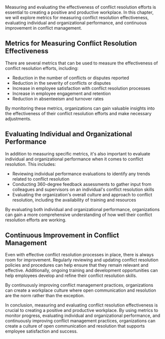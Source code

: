 
Measuring and evaluating the effectiveness of conflict resolution efforts is essential to creating a positive and productive workplace. In this chapter, we will explore metrics for measuring conflict resolution effectiveness, evaluating individual and organizational performance, and continuous improvement in conflict management.

Metrics for Measuring Conflict Resolution Effectiveness
-------------------------------------------------------

There are several metrics that can be used to measure the effectiveness of conflict resolution efforts, including:

* Reduction in the number of conflicts or disputes reported
* Reduction in the severity of conflicts or disputes
* Increase in employee satisfaction with conflict resolution processes
* Increase in employee engagement and retention
* Reduction in absenteeism and turnover rates

By monitoring these metrics, organizations can gain valuable insights into the effectiveness of their conflict resolution efforts and make necessary adjustments.

Evaluating Individual and Organizational Performance
----------------------------------------------------

In addition to measuring specific metrics, it's also important to evaluate individual and organizational performance when it comes to conflict resolution. This includes:

* Reviewing individual performance evaluations to identify any trends related to conflict resolution
* Conducting 360-degree feedback assessments to gather input from colleagues and supervisors on an individual's conflict resolution skills
* Evaluating the organization's overall culture and approach to conflict resolution, including the availability of training and resources

By evaluating both individual and organizational performance, organizations can gain a more comprehensive understanding of how well their conflict resolution efforts are working.

Continuous Improvement in Conflict Management
---------------------------------------------

Even with effective conflict resolution processes in place, there is always room for improvement. Regularly reviewing and updating conflict resolution policies and procedures can help ensure that they remain relevant and effective. Additionally, ongoing training and development opportunities can help employees develop and refine their conflict resolution skills.

By continuously improving conflict management practices, organizations can create a workplace culture where open communication and resolution are the norm rather than the exception.

In conclusion, measuring and evaluating conflict resolution effectiveness is crucial to creating a positive and productive workplace. By using metrics to monitor progress, evaluating individual and organizational performance, and continuously improving conflict management practices, organizations can create a culture of open communication and resolution that supports employee satisfaction and success.
